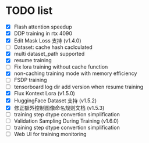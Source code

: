 # TODO list

- [x] Flash attention speedup
- [x] DDP training in rtx 4090
- [x] Edit Mask Loss 支持 (v1.4.0)
- [ ] Dataset: cache hash caclculated
- [x] multi dataset_path supported
- [x] resume training
- [ ] Fix lora training without cache function
- [x] non-caching training mode with memory efficiency
- [ ] FSDP training
- [ ] tensorboard log dir add version when resume training
- [x] Flux Kontext Lora (v1.5.0)
- [x] HuggingFace Dataset 支持 (v1.5.2)
- [x] 修正额外控制图像命名规则文档 (v1.5.3)
- [ ] training step dtype convertion simplification
- [ ] Validation Sampling During Training (v1.6.0)
- [ ] training step dtype convertion simplification
- [ ] Web UI for training monitoring
